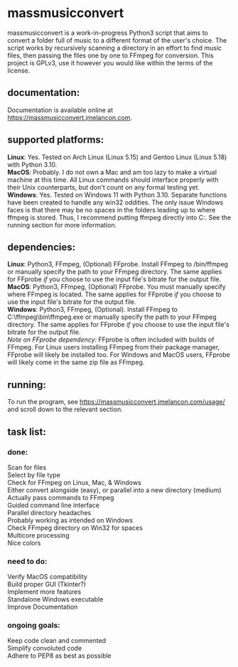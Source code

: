 # massmusicconvert

massmusicconvert is a work-in-progress Python3 script that aims to convert a folder full of music to a different format of the user's choice. The script works by recursively scanning a directory in an effort to find music files, then passing the files one by one to FFmpeg for conversion. This project is GPLv3, use it however you would like within the terms of the license.  

## documentation:

Documentation is available online at https://massmusicconvert.jmelancon.com.

## supported platforms:

**Linux**: Yes. Tested on Arch Linux (Linux 5.15) and Gentoo Linux (Linux 5.18) with Python 3.10.  
**MacOS**: Probably. I do not own a Mac and am too lazy to make a virtual machine at this time. All Linux commands should interface properly with their Unix counterparts, but don't count on any formal testing yet.  
**Windows**: Yes. Tested on Windows 11 with Python 3.10. Separate functions have been created to handle any win32 oddities. The only issue Windows faces is that there may be no spaces in the folders leading up to where ffmpeg is stored. Thus, I recommend putting ffmpeg directly into C:\. See the running section for more information.

## dependencies:

**Linux**: Python3, FFmpeg, (Optional) FFprobe. Install FFmpeg to /bin/ffmpeg or manually specify the path to your FFmpeg directory. The same applies for FFprobe *if* you choose to use the input file's bitrate for the output file.  
**MacOS**: Python3, FFmpeg, (Optional) FFprobe. You must manually specify where FFmpeg is located. The same applies for FFprobe *if* you choose to use the input file's bitrate for the output file.  
**Windows**: Python3, FFmpeg, (Optional). Install FFmpeg to C:\ffmpeg\bin\ffmpeg.exe or manually specify the path to your FFmpeg directory. The same applies for FFprobe *if* you choose to use the input file's bitrate for the output file.    
*Note on FFprobe dependency:* FFprobe is often included with builds of FFmpeg. For Linux users installing FFmpeg from their package manager, FFprobe will likely be installed too. For Windows and MacOS users, FFprobe will likely come in the same zip file as FFmpeg.

## running:

To run the program, see https://massmusicconvert.jmelancon.com/usage/ and scroll down to the relevant section.

## task list:

### done:

Scan for files  
Select by file type  
Check for FFmpeg on Linux, Mac, & Windows  
Either convert alongside (easy), or parallel into a new directory (medium)  
Actually pass commands to FFmpeg  
Guided command line interface  
Parallel directory headaches  
Probably working as intended on Windows  
Check FFmpeg directory on Win32 for spaces  
Multicore processing  
Nice colors  

### need to do:

Verify MacOS compatibility  
Build proper GUI (Tkinter?)  
Implement more features  
Standalone Windows executable  
Improve Documentation  

### ongoing goals:

Keep code clean and commented  
Simplify convoluted code  
Adhere to PEP8 as best as possible  
